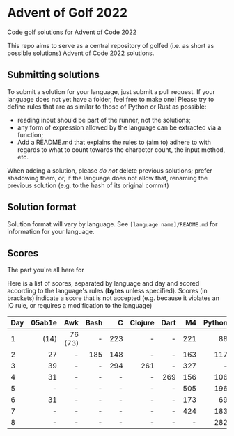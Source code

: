 # Advent of Golf 2022

Code golf solutions for Advent of Code 2022

This repo aims to serve as a central repository of golfed (i.e. as short as possible solutions) Advent of Code 2022 solutions.

## Submitting solutions

To submit a solution for your language, just submit a pull request. If your language does not yet have a folder, feel free to make one! Please try to define rules that are as similar to those of Python or Rust as possible:
- reading input should be part of the runner, not the solutions; 
- any form of expression allowed by the language can be extracted via a function;
- Add a README.md that explains the rules to (aim to) adhere to with regards to what to count towards the character count, the input method, etc.

When adding a solution, please *do not* delete previous solutions; prefer shadowing them, or, if the language does not allow that, renaming the previous solution (e.g. to the hash of its original commit)

## Solution format

Solution format will vary by language. See `[language name]/README.md` for information for your language.

## Scores

The part you're all here for

Here is a list of scores, separated by language and day and scored according to the language's rules (**bytes** unless specified). Scores (in brackets) indicate a score that is not accepted (e.g. because it violates an IO rule, or requires a modification to the language)

| Day | 05ab1e |     Awk | Bash |    C | Clojure | Dart |   M4 | Python | Ruby | Rust | Lua |
| --- | -----: | ------: | ---: | ---: | ------: | ---: | ---: | -----: | ---: | ---: | --: |
| 1   |   (14) | 76 (73) |    - |  223 |       - |    - |  221 |     88 |   64 |  147 | 127 |
| 2   |     27 |       - |  185 |  148 |       - |    - |  163 |    117 |  202 |  222 |   - |
| 3   |     39 |       - |    - |  294 |     261 |    - |  327 |      - |    - |    - |   - |
| 4   |     31 |       - |    - |    - |       - |  269 |  156 |    106 |    - |    - |   - |
| 5   |      - |       - |    - |    - |       - |    - |  505 |    196 |    - |    - |   - |
| 6   |     31 |       - |    - |    - |       - |    - |  173 |     69 |   61 |    - |   - |
| 7   |      - |       - |    - |    - |       - |    - |  424 |    183 |    - |    - |   - |
| 8   |      - |       - |    - |    - |       - |    - |    - |    282 |    - |    - |   - |
